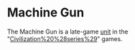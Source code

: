 # Machine Gun

The Machine Gun is a late-game [unit](unit) in the "[Civilization%20%28series%29](Civilization)" games.